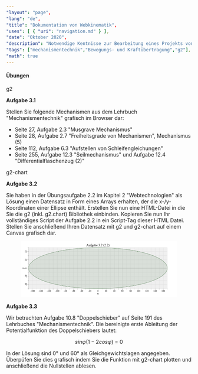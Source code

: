 ```yaml
---
"layout": "page",
"lang": "de",
"title": "Dokumentation von Webkinematik",
"uses": [ { "uri": "navigation.md" } ],
"date": "Oktober 2020",
"description": "Notwendige Kentnisse zur Bearbeitung eines Projekts von Webkinematik",
"tags": ["mechanismentechnik","Bewegungs- und Kraftübertragung","g2"],
"math": true
---
```


#### Übungen

g2

**Aufgabe 3.1**

Stellen Sie folgende Mechanismen aus dem Lehrbuch "Mechanismentechnik" grafisch im Browser dar:
* Seite 27, Aufgabe 2.3 "Musgrave Mechanismus"
* Seite 28, Aufgabe 2.7 "Freiheitsgrade von Mechanismen", Mechanismus (5)
* Seite 112, Aufgabe 6.3 "Aufstellen von Schleifengleichungen"
* Seite 255, Aufgabe 12.3 "Seilmechanismus" und Aufgabe 12.4 "Differentialflaschenzug (2)"

g2-chart

**Aufgabe 3.2**

Sie haben in der Übungsaufgabe 2.2 im Kapitel 2 "Webtechnologien" als Lösung einen Datensatz in Form eines Arrays erhalten, der die x-/y-Koordinaten einer Ellipse enthält.
Erstellen Sie nun eine HTML-Datei in die Sie die g2 (inkl. g2.chart) Bibliothek einbinden. Kopieren Sie nun Ihr vollständiges Script der Aufgabe 2.2 in ein Script-Tag dieser HTML Datei. Stellen Sie anschließend Ihren Datensatz mit g2 und g2-chart auf einem Canvas grafisch dar.

<figure>

<img src="./Bilder/bild 20.png">

</figure>

**Aufgabe 3.3**

Wir betrachten Aufgabe 10.8 "Doppelschieber" auf Seite 191 des Lehrbuches "Mechanismentechnik".
Die bereinigte erste Ableitung der Potentialfunktion des Doppelschiebers lautet:

$$sin \varphi (1−2cos\varphi)~=~0$$

In der Lösung sind 0° und 60° als Gleichgewichtslagen angegeben.
Überpüfen Sie dies grafisch indem Sie die Funktion mit g2-chart plotten und anschließend die Nullstellen ablesen.

